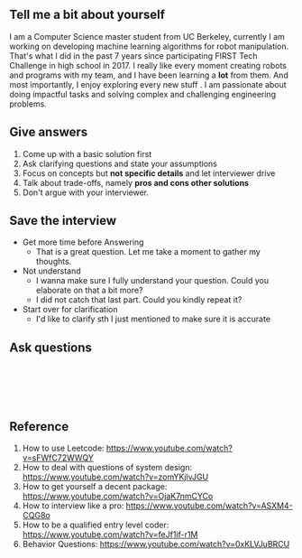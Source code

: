 ## Tell me a bit about yourself
I am a Computer Science master student from UC Berkeley, currently I am working on developing machine learning algorithms for robot manipulation. That's what I did in the past 7 years since participating FIRST Tech Challenge in high school in 2017. I really like every moment creating robots and programs with my team, and I have been learning a **lot** from them. And most importantly, I enjoy exploring every new stuff . I am passionate about doing impactful tasks and solving complex and challenging engineering problems. 

## Give answers
1. Come up with a basic solution first
2. Ask clarifying questions and state your assumptions
3. Focus on concepts but **not specific details** and let interviewer drive
4. Talk about trade-offs, namely **pros and cons other solutions**
5. Don't argue with your interviewer.


## Save the interview
- Get more time before Answering
    - That is a great question. Let me take a moment to gather my thoughts.
- Not understand
  - I wanna make sure I fully understand your question. Could you elaborate on that a bit more?
  - I did not catch that last part. Could you kindly repeat it?
- Start over for clarification
  - I'd like to clarify sth I just mentioned to make sure it is accurate

## Ask questions

<br>
<br>
<br>
<br>

## Reference
1. How to use Leetcode: https://www.youtube.com/watch?v=sFWfC72WWQY
2. How to deal with questions of system design: https://www.youtube.com/watch?v=zomYKjlvJGU
3. How to get yourself a decent package: https://www.youtube.com/watch?v=OjaK7nmCYCo
4. How to interview like a pro: https://www.youtube.com/watch?v=ASXM4-CQG8o
5. How to be a qualified entry level coder: https://www.youtube.com/watch?v=feJf1if-r1M
6. Behavior Questions: https://www.youtube.com/watch?v=0xKLVJuBRCU